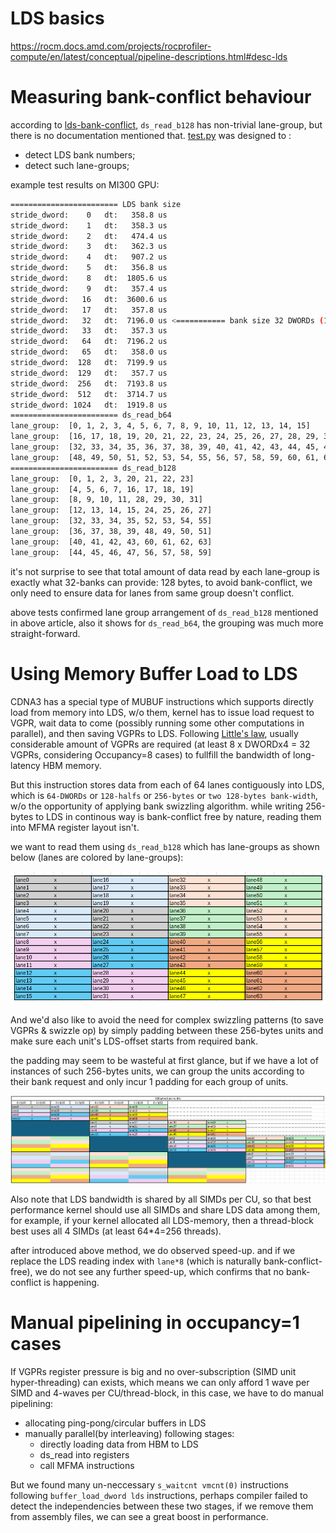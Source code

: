 # LDS basics

https://rocm.docs.amd.com/projects/rocprofiler-compute/en/latest/conceptual/pipeline-descriptions.html#desc-lds

# Measuring bank-conflict behaviour

according to [lds-bank-conflict](https://rocm.blogs.amd.com/software-tools-optimization/lds-bank-conflict/README.html), `ds_read_b128` has non-trivial lane-group, but there is no documentation mentioned that. [test.py](./test.py) was designed to :
 - detect LDS bank numbers;
 - detect such lane-groups;

example test results on MI300 GPU:

```bash
======================== LDS bank size
stride_dword:    0   dt:   358.8 us
stride_dword:    1   dt:   358.3 us
stride_dword:    2   dt:   474.4 us
stride_dword:    3   dt:   362.3 us
stride_dword:    4   dt:   907.2 us
stride_dword:    5   dt:   356.8 us
stride_dword:    8   dt:  1805.6 us
stride_dword:    9   dt:   357.4 us
stride_dword:   16   dt:  3600.6 us
stride_dword:   17   dt:   357.8 us
stride_dword:   32   dt:  7196.0 us <=========== bank size 32 DWORDs (128 bytes)
stride_dword:   33   dt:   357.3 us
stride_dword:   64   dt:  7196.2 us
stride_dword:   65   dt:   358.0 us
stride_dword:  128   dt:  7199.9 us
stride_dword:  129   dt:   357.7 us
stride_dword:  256   dt:  7193.8 us
stride_dword:  512   dt:  3714.7 us
stride_dword: 1024   dt:  1919.8 us
======================== ds_read_b64 
lane_group:  [0, 1, 2, 3, 4, 5, 6, 7, 8, 9, 10, 11, 12, 13, 14, 15]
lane_group:  [16, 17, 18, 19, 20, 21, 22, 23, 24, 25, 26, 27, 28, 29, 30, 31]
lane_group:  [32, 33, 34, 35, 36, 37, 38, 39, 40, 41, 42, 43, 44, 45, 46, 47]
lane_group:  [48, 49, 50, 51, 52, 53, 54, 55, 56, 57, 58, 59, 60, 61, 62, 63]
======================== ds_read_b128 
lane_group:  [0, 1, 2, 3, 20, 21, 22, 23]
lane_group:  [4, 5, 6, 7, 16, 17, 18, 19]
lane_group:  [8, 9, 10, 11, 28, 29, 30, 31]
lane_group:  [12, 13, 14, 15, 24, 25, 26, 27]
lane_group:  [32, 33, 34, 35, 52, 53, 54, 55]
lane_group:  [36, 37, 38, 39, 48, 49, 50, 51]
lane_group:  [40, 41, 42, 43, 60, 61, 62, 63]
lane_group:  [44, 45, 46, 47, 56, 57, 58, 59]
```

it's not surprise to see that total amount of data read by each lane-group is exactly what 32-banks can provide: 128 bytes, to avoid bank-conflict, we only need to ensure data for lanes from same group doesn't conflict.

above tests confirmed lane group arrangement of `ds_read_b128` mentioned in above article, also it shows for `ds_read_b64`, the grouping was much more straight-forward.

# Using Memory Buffer Load to LDS

CDNA3 has a special type of MUBUF instructions which supports directly load from memory into LDS, w/o them, kernel has to issue load request to VGPR, wait data to come (possibly running some other computations in parallel), and then saving VGPRs to LDS. Following [Little's law](https://en.wikipedia.org/wiki/Little%27s_law), usually considerable amount of VGPRs are required (at least 8 x DWORDx4 = 32 VGPRs, considering Occupancy=8 cases) to fullfill the bandwidth of long-latency HBM memory.

But this instruction stores data from each of 64 lanes contiguously into LDS, which is `64-DWORDs` or `128-halfs` or `256-bytes` or `two 128-bytes bank-width`, w/o the opportunity of applying bank swizzling algorithm. while writing 256-bytes to LDS in continous way is bank-conflict free by nature, reading them into MFMA register layout isn't.

we want to read them using `ds_read_b128` which has lane-groups as shown below (lanes are colored by lane-groups):

![ds_read_b128 lane-groups](./b128_lane_groups.png)

And we'd also like to avoid the need for complex swizzling patterns (to save VGPRs & swizzle op) by simply padding between these 256-bytes units and make sure each unit's LDS-offset starts from required bank.

the padding may seem to be wasteful at first glance, but if we have a lot of instances of such 256-bytes units, we can group the units according to their bank request and only incur 1 padding for each group of units.

![padding_groups](./padding_groups.png)

Also note that LDS bandwidth is shared by all SIMDs per CU, so that best performance kernel should use all SIMDs and share LDS data among them, for example, if your kernel allocated all LDS-memory, then a thread-block best uses all 4 SIMDs (at least 64*4=256 threads).

after introduced above method, we do observed speed-up. and if we replace the LDS reading index with `lane*8` (which is naturally bank-conflict-free), we do not see any further speed-up, which confirms that no bank-conflict is happening.

# Manual pipelining in occupancy=1 cases

If VGPRs register pressure is big and no over-subscription (SIMD unit hyper-threading) can exists, which means we can only afford 1 wave per SIMD and 4-waves per CU/thread-block, in this case, we have to do manual pipelining: 
 - allocating ping-pong/circular buffers in LDS
 - manually parallel(by interleaving) following stages:
   - directly loading data from HBM to LDS 
   - ds_read into registers
   - call MFMA instructions

But we found many un-neccessary `s_waitcnt vmcnt(0)` instructions following `buffer_load_dword lds` instructions, perhaps compiler failed to detect the independencies between these two stages, if we remove them from assembly files, we can see a great boost in performance.



